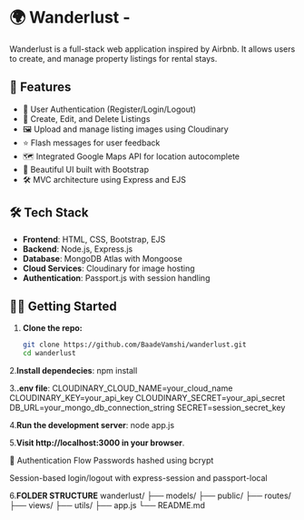 # 🌍 Wanderlust - 

Wanderlust is a full-stack web application inspired by Airbnb. It allows users to create, and manage property listings for rental stays.

## 🚀 Features

- 🔐 User Authentication (Register/Login/Logout)
- 📍 Create, Edit, and Delete Listings
- 🖼️ Upload and manage listing images using Cloudinary
- ⭐ Flash messages for user feedback
- 🗺️ Integrated Google Maps API for location autocomplete
- 🎨 Beautiful UI built with Bootstrap
- 🛠️ MVC architecture using Express and EJS

## 🛠️ Tech Stack

- **Frontend**: HTML, CSS, Bootstrap, EJS
- **Backend**: Node.js, Express.js
- **Database**: MongoDB Atlas with Mongoose
- **Cloud Services**: Cloudinary for image hosting
- **Authentication**: Passport.js with session handling



## 🧑‍💻 Getting Started

1. **Clone the repo:**
   ```bash
   git clone https://github.com/BaadeVamshi/wanderlust.git
   cd wanderlust

2.**Install dependecies**:
npm install

3.**.env file**:
CLOUDINARY_CLOUD_NAME=your_cloud_name
CLOUDINARY_KEY=your_api_key
CLOUDINARY_SECRET=your_api_secret
DB_URL=your_mongo_db_connection_string
SECRET=session_secret_key

4.**Run the development server**:
node app.js


5.**Visit http://localhost:3000 in your browser**.

🔐 Authentication Flow
Passwords hashed using bcrypt

Session-based login/logout with express-session and passport-local


6.**FOLDER STRUCTURE**
wanderlust/
├── models/
├── public/
├── routes/
├── views/
├── utils/
├── app.js
└── README.md




